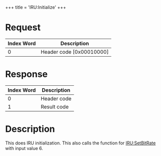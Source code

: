 +++
title = 'IRU:Initialize'
+++

# Request

| Index Word | Description                |
|------------|----------------------------|
| 0          | Header code \[0x00010000\] |

# Response

| Index Word | Description |
|------------|-------------|
| 0          | Header code |
| 1          | Result code |

# Description

This does IRU initialization. This also calls the function for
[IRU:SetBitRate](IRU:SetBitRate "wikilink") with input value 6.